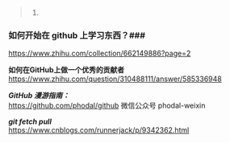 >1. &#12288;


### 如何开始在 github 上学习东西？###
https://www.zhihu.com/collection/662149886?page=2


**如何在GitHub上做一个优秀的贡献者**   
https://www.zhihu.com/question/310488111/answer/585336948

***GitHub 漫游指南：***   
https://github.com/phodal/github
微信公众号 phodal-weixin

***git fetch pull***   
https://www.cnblogs.com/runnerjack/p/9342362.html
